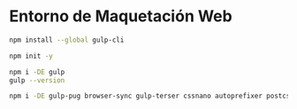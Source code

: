 # Entorno de Maquetación Web

```bash
npm install --global gulp-cli

npm init -y

npm i -DE gulp
gulp --version

npm i -DE gulp-pug browser-sync gulp-terser cssnano autoprefixer postcss postcss-import gulp-postcss @babel/core @babel/preset-env gulp-babel
```
